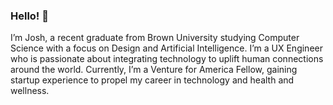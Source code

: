 <!-- UPDATED: June 14, 2024 -->
### Hello! 👋

I’m Josh, a recent graduate from Brown University studying Computer Science with a focus on Design and Artificial Intelligence. I’m a UX Engineer who is passionate about integrating technology to uplift human connections around the world. Currently, I’m a Venture for America Fellow, gaining startup experience to propel my career in technology and health and wellness.

<!-- UPDATED: March 12, 2024 -->
<!-- ### Hello! 👋

I’m Josh, a senior at Brown University studying Computer Science with a focus on design and artificial intelligence. I’m a UX Designer who is passionate about integrating technology to uplift human connections around the world. -->

<!-- UPDATED: January 11, 2024 -->
<!-- ### Hello! 👋

I’m Josh, a senior at Brown University studying Computer Science with a focus on design and artificial intelligence. I’m a UX Designer who is passionate about integrating technology to foster inclusive and accessible experiences for all identities, backgrounds, and ages.  -->

<!-- UPDATED: August 15, 2023 -->
<!--### Welcome! 😄

I'm Josh, and I'm a senior at **Brown University** studying Computer Science with a focus on design and artificial intelligence. Along with being an avid researcher in positive psychology, my interests lie in art, management, and entrepreneurship. -->

<!-- UPDATED: December 18, 2022 -->
<!-- I'm Josh, and I'm a junior at **Brown University** studying Computer Science with a focus on design and software. Along with being an avid researcher in positive psychology, my interests lie in entrepreneurship, management, and art. -->

<!-- UPDATED: November 5, 2022 -->
<!-- I'm Josh **(he/him)**, and I'm a junior at **Brown University** studying Computer Science with a focus on design, computer vision, graphics, and deep learning. Along with being an avid researcher in positive psychology, my interests lie in entrepreneurship and project/product management. -->

<!-- UPDATED: June 11, 2022 -->
<!-- I'm Josh **(he/him)**, and I'm a junior at **Brown University** studying Computer Science with a focus on software, graphics, and design. Along with being an avid researcher in positive psychology, my passions lie in software engineering, UI/UX design, and web applications. -->

<!-- UPDATED: January 16, 2022 -->
<!-- I'm Josh **(he/him)**, and I’m an incoming third-year student at **Brown University** studying Computer Science with interests in Software Principles and Visual Computing. I’m also an avid researcher in the Cognitive and Human Behavioral studies, specifically in emotional and artificial intelligence along with computer vision. -->

<!-- Computer Graphics (CSCI 1230) -->
<!-- Terminal: ~/Qt/Qt\ Creator.app/Contents/MacOS/Qt\ Creator -->
<!-- Print: std::cout << "" << std::endl; -->

<!-- UTRA - Function Learning (Summer 2023) -->
<!--https://github.com/rgelpi/function-learning-kids/tree/josh-feedback  -->

<!--
**joshbenzon/joshbenzon** is a ✨ _special_ ✨ repository because its `README.md` (this file) appears on your GitHub profile.

Here are some ideas to get you started:
- 🔭 I’m currently working on ...
- 🌱 I’m currently learning ...
- 👯 I’m looking to collaborate on ...
- 🤔 I’m looking for help with ...
- 💬 Ask me about ...
- 📫 How to reach me: ...
- 😄 Pronouns: ...
- ⚡ Fun fact: ...
-->
